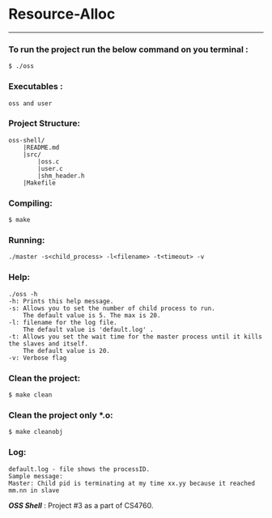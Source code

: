 # Resource-Alloc
----------------------

### To run the project run the below command on you terminal :
```
$ ./oss
```

### Executables :
```
oss and user
```

### Project Structure:

```
oss-shell/
	|README.md
	|src/
		|oss.c
		|user.c
		|shm_header.h
	|Makefile
```

### Compiling:

```
$ make
```
### Running:

```
./master -s<child_process> -l<filename> -t<timeout> -v
```

### Help:

```
./oss -h
-h: Prints this help message.
-s: Allows you to set the number of child process to run.
	The default value is 5. The max is 20.
-l: filename for the log file.
	The default value is 'default.log' .
-t: Allows you set the wait time for the master process until it kills the slaves and itself.
	The default value is 20.
-v: Verbose flag
```

### Clean the project:

```
$ make clean
```

### Clean the project only *.o:

```
$ make cleanobj
```

### Log:

```
default.log - file shows the processID.
Sample message:
Master: Child pid is terminating at my time xx.yy because it reached mm.nn in slave
```

***OSS Shell*** : Project #3 as a part of CS4760. 